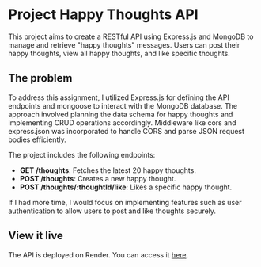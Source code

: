 # Project Happy Thoughts API

This project aims to create a RESTful API using Express.js and MongoDB to manage and retrieve "happy thoughts" messages. Users can post their happy thoughts, view all happy thoughts, and like specific thoughts.

## The problem

To address this assignment, I utilized Express.js for defining the API endpoints and mongoose to interact with the MongoDB database. The approach involved planning the data schema for happy thoughts and implementing CRUD operations accordingly. Middleware like cors and express.json was incorporated to handle CORS and parse JSON request bodies efficiently.

The project includes the following endpoints:

- **GET /thoughts**: Fetches the latest 20 happy thoughts.
- **POST /thoughts**: Creates a new happy thought.
- **POST /thoughts/:thoughtId/like**: Likes a specific happy thought.

If I had more time, I would focus on implementing features such as user authentication to allow users to post and like thoughts securely.

## View it live

The API is deployed on Render. You can access it [here](https://project-happy-thoughts-api-vdc8.onrender.com).
